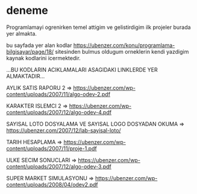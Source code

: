 # deneme

Programlamayi ogrenirken temel attigim ve gelistirdigim ilk projeler burada yer almakta.


bu sayfada yer alan kodlar https://ubenzer.com/konu/programlama-bilgisayar/page/18/ sitesinden bulmus oldugum orneklerin kendi yazdigim kaynak kodlarini icermektedir.


...BU KODLARIN ACIKLAMALARI ASAGIDAKI LINKLERDE YER ALMAKTADIR...

AYLIK SATIS RAPORU 2 =>  https://ubenzer.com/wp-content/uploads/2007/11/algo-odev-2.pdf 

KARAKTER ISLEMCI 2 =>  https://ubenzer.com/wp-content/uploads/2007/12/algo-odev-4.pdf

SAYISAL LOTO DOSYALAMA VE SAYISAL LOGO DOSYADAN OKUMA =>  https://ubenzer.com/2007/12/lab-sayisal-loto/

TARIH HESAPLAMA =>  https://ubenzer.com/wp-content/uploads/2007/11/proje-1.pdf

ULKE SECIM SONUCLARI =>  https://ubenzer.com/wp-content/uploads/2007/12/algo-odev-3.pdf

SUPER MARKET SIMULASYONU => https://ubenzer.com/wp-content/uploads/2008/04/odev2.pdf

